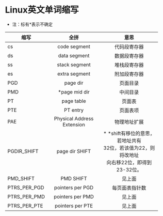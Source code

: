 # Linux英文单词缩写
- 注：标有*表示不确定

| 缩写        | 全拼  |  意思  |
| --------   | :------: | :----:  |
| cs        | code segment  |  代码段寄存器  |
| ds        | data segment  |  数据段寄存器  |
| ss        | stack segment  |  堆栈段寄存器  |
| es        | extra segment  |  附加段寄存器  |
| PGD        | page dir  |  页面目录  |
| PMD        | *page mid dir  |中间目录    |
| PT        | page table  |  页面表  |
| PTE       | PT entry  |   页面表项 |
| PAE       | Physical Address Extension  |  物理地址扩展 |
| PGDIR_SHIFT        | page dir SHIFT  |  * *shift有移位的意思，若地址共有<br>32位，若该值为22，则将改地址<br>向右移22位，即得到23-32位。|
| PMD_SHIFT       | PMD SHIFT  |   见上面 |
| PTRS_PER_PGD       | pointers per PGD  |   每页面表指针数 |
| PTRS_PER_PMD       | pointers per PMD  |   见上面 |
| PTRS_PER_PTE       | pointers per PTE   |   见上面 |

